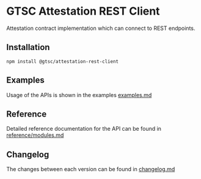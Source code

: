 # GTSC Attestation REST Client

Attestation contract implementation which can connect to REST endpoints.

## Installation

```shell
npm install @gtsc/attestation-rest-client
```

## Examples

Usage of the APIs is shown in the examples [examples.md](examples.md)

## Reference

Detailed reference documentation for the API can be found in [reference/modules.md](reference/modules.md)

## Changelog

The changes between each version can be found in [changelog.md](changelog.md)

